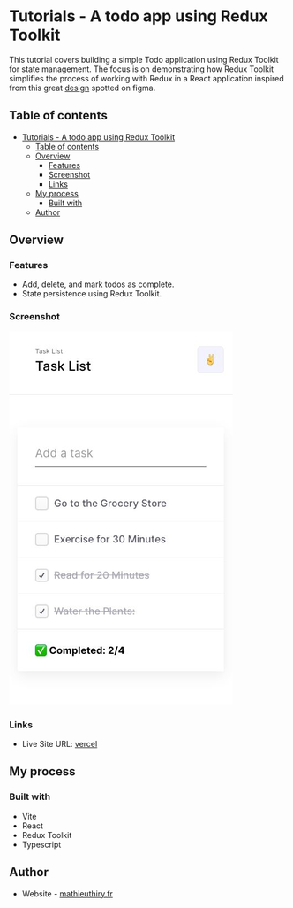 # Tutorials - A todo app using Redux Toolkit

This tutorial covers building a simple Todo application using Redux Toolkit for state management. The focus is on demonstrating how Redux Toolkit simplifies the process of working with Redux in a React application inspired from this great [design](https://www.figma.com/community/file/1150744274711591955) spotted on figma.

## Table of contents

- [Tutorials - A todo app using Redux Toolkit](#tutorials---a-todo-app-using-redux-toolkit)
  - [Table of contents](#table-of-contents)
  - [Overview](#overview)
    - [Features](#features)
    - [Screenshot](#screenshot)
    - [Links](#links)
  - [My process](#my-process)
    - [Built with](#built-with)
  - [Author](#author)

## Overview

### Features

- Add, delete, and mark todos as complete.
- State persistence using Redux Toolkit.

### Screenshot

![mobile](./src/assets/preview-mobile.jpeg)

### Links

- Live Site URL: [vercel](https://redux-toolkit-topaz.vercel.app/)

## My process

### Built with

- Vite
- React
- Redux Toolkit
- Typescript

## Author

- Website - [mathieuthiry.fr](https://mathieuthiry.fr/)
